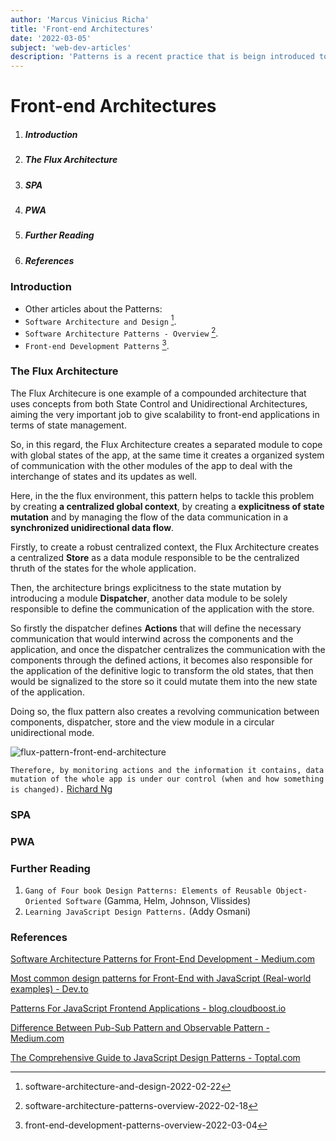 ```yaml
---
author: 'Marcus Vinicius Richa'
title: 'Front-end Architectures'
date: '2022-03-05'
subject: 'web-dev-articles'
description: 'Patterns is a recent practice that is beign introduced to the Front-end development context. One of the first patterns to be appear some years ago is the MVC (Model-View-Controller), a pattern dedicated to improve the software architecture by appling Separation of Concerns (SoC) to the software system.'
---
```


# Front-end Architectures

1. ##### Introduction
2. ##### The Flux Architecture    
3. ##### SPA   
4. ##### PWA
5. ##### Further Reading
6. ##### References

### Introduction





- Other articles about the Patterns:
- `Software Architecture and Design` [^1].
- `Software Architecture Patterns - Overview` [^2].
- `Front-end Development Patterns` [^3].


### The Flux Architecture

The Flux Architecure is one example of a compounded architecture that uses concepts from both State Control and Unidirectional Architectures, aiming the very important job to give scalability to front-end applications in terms of state management.

So, in this regard, the Flux Architecture creates a separated module to cope with global states of the app, at the same time it creates a organized system of communication with the other modules of the app to deal with the interchange of states and its updates as well.

Here, in the the flux environment, this pattern helps to tackle this problem by creating **a centralized global context**, by creating a **explicitness of state mutation** and by managing the flow of the data communication in a **synchronized unidirectional data flow**.

Firstly, to create a robust centralized context, the Flux Architecture creates a centralized **Store** as a data module responsible to be the centralized thruth of the states for the whole application.

Then, the architecture brings explicitness to the state mutation by introducing a module **Dispatcher**, another data module to be solely responsible to define the communication of the application with the store.

So firstly the dispatcher defines **Actions** that will define the necessary communication that would interwind across the components and the application, and once the dispatcher centralizes the communication with the components through the defined actions, it becomes also responsible for the application of the definitive logic to transform the old states, that then would be signalized to the store so it could mutate them into the new state of the application. 

Doing so, the flux pattern also creates a revolving communication between components, dispatcher, store and the view module in a circular unidirectional mode.

![flux-pattern-front-end-architecture](/images/articles/web-development/flux-pattern-front-end-architecture.png)


`Therefore, by monitoring actions and the information it contains, data mutation of the whole app is under our control (when and how something is changed).`
[Richard Ng](https://blog.cloudboost.io/the-state-of-web-applications-3f789a18b810)



### SPA   


### PWA





### Further Reading

1. `Gang of Four book Design Patterns: Elements of Reusable Object-Oriented Software` (Gamma, Helm, Johnson, Vlissides)   
2. `Learning JavaScript Design Patterns.` (Addy Osmani)

### References


[Software Architecture Patterns for Front-End Development - Medium.com](https://azeynalli1990.medium.com/software-architecture-patterns-for-front-end-development-9e43e43cdfb3)

[Most common design patterns for Front-End with JavaScript (Real-world examples) - Dev.to](https://dev.to/lukocastillo/most-common-design-patterns-for-front-end-with-javascript-real-world-examples-2hj3)

[Patterns For JavaScript Frontend Applications - blog.cloudboost.io](https://blog.cloudboost.io/the-state-of-web-applications-3f789a18b810)

[Difference Between Pub-Sub Pattern and Observable Pattern - Medium.com](https://medium.com/easyread/difference-between-pub-sub-pattern-and-observable-pattern-d5ae3d81e6ce)

[The Comprehensive Guide to JavaScript Design Patterns - Toptal.com](https://www.toptal.com/javascript/comprehensive-guide-javascript-design-patterns)

[]()

[^1]:software-architecture-and-design-2022-02-22

[^2]:software-architecture-patterns-overview-2022-02-18

[^3]:front-end-development-patterns-overview-2022-03-04
